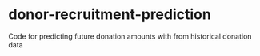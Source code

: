 # donor-recruitment-prediction
Code for predicting future donation amounts with from historical donation data
